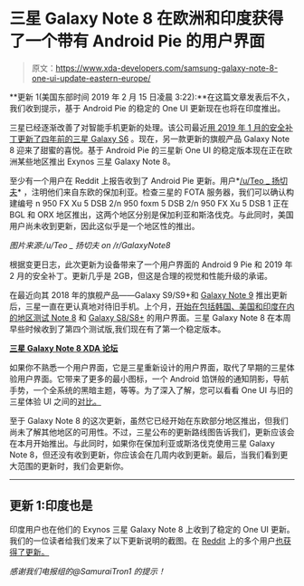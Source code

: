 # 三星 Galaxy Note 8 在欧洲和印度获得了一个带有 Android Pie 的用户界面

> 原文：<https://www.xda-developers.com/samsung-galaxy-note-8-one-ui-update-eastern-europe/>

**更新 1(美国东部时间 2019 年 2 月 15 日凌晨 3:22):**在这篇文章发表后不久，我们收到提示，基于 Android Pie 的稳定的 One UI 更新现在也将在印度推出。

三星已经逐渐改善了对智能手机更新的处理。该公司最近[用 2019 年 1 月的安全补丁更新了四年前的三星 Galaxy S6](https://www.xda-developers.com/samsung-galaxy-s6-january-2019-security-update/) 。现在，另一款更新的旗舰产品 Galaxy Note 8 迎来了甜蜜的喜悦。基于 Android Pie 的三星新 One UI 的稳定版本现在正在欧洲某些地区推出 Exynos 三星 Galaxy Note 8。

至少有一个用户在 Reddit 上报告收到了 Android Pie 更新。用户*[/u/Teo _ 扬切夫](https://www.reddit.com/user/Teo_Yanchev)* ，注明他们来自东欧的保加利亚。检查三星的 FOTA 服务器，我们可以确认构建编号 n 950 FX Xu 5 DSB 2/n 950 foxm 5 DSB 2/n 950 FX Xu 5 DSB 1 正在 BGL 和 ORX 地区推出，这两个地区分别是保加利亚和斯洛伐克。与此同时，美国用户尚未收到更新，因此这似乎是一个地区性的推出。

*图片来源:/u/Teo _ 扬切夫 on /r/GalaxyNote8*

根据变更日志，此次更新为设备带来了一个用户界面的 Android 9 Pie 和 2019 年 2 月的安全补丁。更新几乎是 2GB，但这是合理的视觉和性能升级的承诺。

在最近向其 2018 年的旗舰产品——Galaxy S9/S9+和 [Galaxy Note 9](https://www.xda-developers.com/samsung-galaxy-note-9-android-pie-update/) 推出更新后，三星一直在更认真地对待旧手机。上个月，[开始在包括韩国、美国和印度在内的地区测试 Note 8](https://www.xda-developers.com/galaxy-note-8-one-ui-beta-android-pie/) 和 [Galaxy S8/S8+](https://www.xda-developers.com/one-ui-android-pie-beta-samsung-galaxy-note-8-us/) 的用户界面。三星 Galaxy Note 8 在本周早些时候收到了第四个测试版,我们现在有了第一个稳定版本。

[**三星 Galaxy Note 8 XDA 论坛**](https://forum.xda-developers.com/galaxy-note-8)

如果你不熟悉一个用户界面，它是三星重新设计的用户界面，取代了早期的三星体验用户界面。它带来了更多的最小图标，一个 Android 馅饼般的通知阴影，导航手势，一个全系统的黑暗主题，等等。为了深入了解，您可以看看 One UI 与旧的三星体验 UI 之间的[对比。](https://www.xda-developers.com/samsung-one-ui-review-android-pie-galaxy-s9-galaxy-note-9/)

至于 Galaxy Note 8 的这次更新，虽然它已经开始在东欧部分地区推出，但我们尚未了解其他地区的可用性。不过，三星公布的更新路线图告诉我们，更新应该会在本月开始推出。与此同时，如果你在保加利亚或斯洛伐克使用三星 Galaxy Note 8，但还没有收到更新，你应该会在几周内收到更新。最后，当我们看到更大范围的更新时，我们会更新你。

* * *

## 更新 1:印度也是

印度用户也在他们的 Exynos 三星 Galaxy Note 8 上收到了稳定的 One UI 更新。我们的一位读者给我们发来了以下更新说明的截图。在 [Reddit](https://www.reddit.com/r/GalaxyNote8/comments/aqudgd/pie_update_now_rolling_out_in_india_for_samsung/) 上的多个用户[也获得了更新。](https://www.reddit.com/r/GalaxyNote8/comments/aquc3e/official_one_ui_rolling_out_to_beta_users_india/)

*感谢我们电报组的@SamuraiTron1 的提示！*